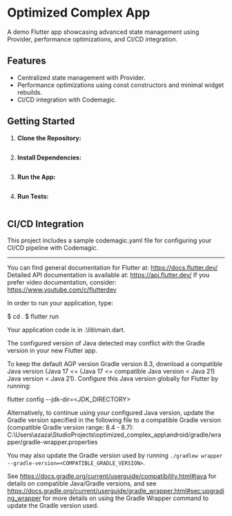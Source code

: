 # Optimized Complex App
A demo Flutter app showcasing advanced state management using Provider, performance optimizations, and CI/CD integration.

## Features

- Centralized state management with Provider.
- Performance optimizations using const constructors and minimal widget rebuilds.
- CI/CD integration with Codemagic.

## Getting Started

1. **Clone the Repository:**
   ``` git clone https://github.com/chakravartiraj/optimized_complex_app.git
2. **Install Dependencies:**
   ``` flutter pub get
3. **Run the App:**
   ``` flutter run
4. **Run Tests:**
   ``` flutter test

## CI/CD Integration
This project includes a sample codemagic.yaml file for configuring your CI/CD pipeline with Codemagic.

--------------

You can find general documentation for Flutter at: https://docs.flutter.dev/
Detailed API documentation is available at: https://api.flutter.dev/
If you prefer video documentation, consider: https://www.youtube.com/c/flutterdev

In order to run your application, type:

$ cd .
$ flutter run

Your application code is in .\lib\main.dart.

The configured version of Java detected may conflict with the Gradle version in your new Flutter app.

To keep the default AGP version Gradle version 8.3, download a compatible Java version
(Java 17 <= (Java 17 <= compatible Java version < Java 21) Java version < Java 21). Configure this Java version
globally for Flutter by running:

flutter config --jdk-dir=<JDK_DIRECTORY>


Alternatively, to continue using your configured Java version, update the Gradle
version specified in the following file to a compatible Gradle version (compatible Gradle version range: 8.4 - 8.7):
C:\Users\azaza\StudioProjects\optimized_complex_app\android/gradle/wrapper/gradle-wrapper.properties

You may also update the Gradle version used by running
`./gradlew wrapper --gradle-version=<COMPATIBLE_GRADLE_VERSION>`.

See
https://docs.gradle.org/current/userguide/compatibility.html#java for details
on compatible Java/Gradle versions, and see
https://docs.gradle.org/current/userguide/gradle_wrapper.html#sec:upgrading_wrapper
for more details on using the Gradle Wrapper command to update the Gradle version
used.
